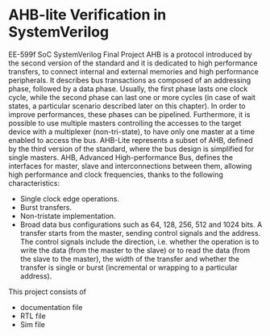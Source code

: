 # AHB-lite Verification in SystemVerilog
 EE-599f SoC SystemVerilog Final Project
AHB is a protocol introduced by the second version of the standard and it is dedicated to high
performance transfers, to connect internal and external memories and high performance peripherals.
It describes bus transactions as composed of an addressing phase, followed by a data phase. Usually,
the first phase lasts one clock cycle, while the second phase can last one or more cycles (in case of wait
states, a particular scenario described later on this chapter). In order to improve performances, these
phases can be pipelined. Furthermore, it is possible to use multiple masters controlling the accesses
to the target device with a multiplexer (non-tri-state), to have only one master at a time enabled to
access the bus.
AHB-Lite represents a subset of AHB, defined by the third version of the standard, where the bus
design is simplified for single masters.
AHB, Advanced High-performance Bus, defines the interfaces for master, slave and interconnections
between them, allowing high performance and clock frequencies, thanks to the following characteristics:
- Single clock edge operations.
- Burst transfers.
- Non-tristate implementation.
- Broad data bus configurations such as 64, 128, 256, 512 and 1024 bits.
A transfer starts from the master, sending control signals and the address. The control signals include
the direction, i.e. whether the operation is to write the data (from the master to the slave) or to read
the data (from the slave to the master), the width of the transfer and whether the transfer is single
or burst (incremental or wrapping to a particular address).

This project consists of 
- documentation file
- RTL file
- Sim file
